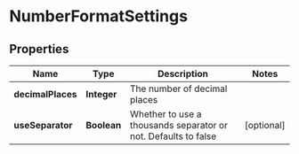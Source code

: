 # NumberFormatSettings

## Properties
Name | Type | Description | Notes
------------ | ------------- | ------------- | -------------
**decimalPlaces** | **Integer** | The number of decimal places | 
**useSeparator** | **Boolean** | Whether to use a thousands separator or not. Defaults to false |  [optional]
